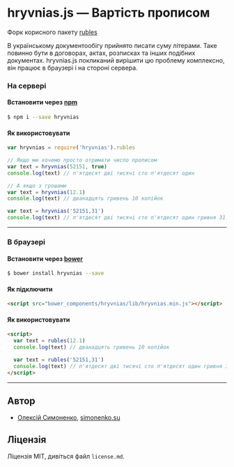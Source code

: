 # hryvnias.js — Вартість прописом

Форк корисного пакету [rubles](//www.npmjs.com/package/rubles)

В українському документообігу прийнято писати суму літерами. Таке повинно бути в договорах, актах, розписках та інших подібних документах. hryvnias.js покликаний вирішити цю проблему комплексно, він працює в браузері і на стороні сервера.

### На сервері

#### Встановити через [npm](//npmjs.org)

```bash
$ npm i --save hryvnias
```

#### Як використовувати

```js
var hryvnias = require('hryvnias').rubles

// Якщо ми хочемо просто отримати число прописом
var text = hryvnias(52151, true)
console.log(text) // п'ятдесят дві тисячі сто п'ятдесят один

// А якщо з грошами
var text = hryvnias(12.1)
console.log(text) // дванадцять гривень 10 копійок

var text = hryvnias('52151,31')
console.log(text) // п'ятдесят дві тисячі сто п'ятдесят один гривня 31 копійка
```

---

### В браузері

#### Встановити через [bower](http://bower.io)

```bash
$ bower install hryvnias --save
```

#### Як підключити

```html
<script src="bower_components/hryvnias/lib/hryvnias.min.js"></script>
```

#### Як використовувати

```html
<script>
  var text = rubles(12.1)
  console.log(text) // дванадцять гривень 10 копійок

  var text = rubles('52151,31')
  console.log(text) // п'ятдесят дві тисячі сто п'ятдесят один гривня 31 копійка
</script>
```

---

## Автор

- [Олексій Симоненко](mailto:alexey@simonenko.su), [simonenko.su](http://simonenko.su)

## Ліцензія

Ліцензія MIT, дивіться файл `license.md`.
